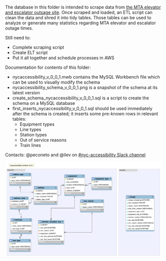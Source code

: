 The database in this folder is intended to scrape data from [the MTA elevator and escalator outsage site](http://advisory.mtanyct.info/EEoutage/). Once scraped and loaded, an ETL script can clean the data and shred it into tidy tables. Those tables can be used to analyze or generate many statistics regarding MTA elevator and escalator outage times.

Still need to:
- Complete scraping script
- Create ELT script
- Put it all together and schedule processes in AWS

Documentation for contents of this folder:
- nycaccessibility_v_0_0_1.mwb contains the MySQL Workbench file which can be used to visually modify the schema
- nycaccessibility_schema_v_0_0_1.png is a snapshot of the schema at its latest version
- create_schema_nycaccessibility_v_0_0_1.sql is a script to create the schema on a MySQL database
- first_inserts_nycaccessibility_v_0_0_1.sql should be used immediately after the schema is created; it inserts some pre-known rows in relevant tables:
  + Equipment types
  + Line types
  + Station types
  + Out of service reasons
  + Train lines

Contacts:
@peconeto and @ilev on [#nyc-accessibility Slack channel](https://datafordemocracy.slack.com/messages/nyc-accessibility/)

![](nycaccessibility_schema_v_0_0_1.png)
